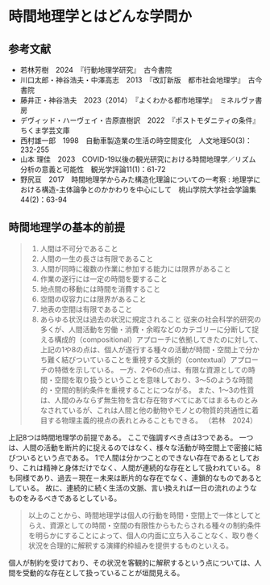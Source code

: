 # 時間地理学とはどんな学問か

## 参考文献

- 若林芳樹　2024　『行動地理学研究』　古今書院
- 川口太郎・神谷浩夫・中澤高志　2013　『改訂新版　都市社会地理学』　古今書院
- 藤井正・神谷浩夫　2023（2014）　『よくわかる都市地理学』　ミネルヴァ書房
- デヴィッド・ハーヴェイ・𠮷原直樹訳　2022　『ポストモダニティの条件』　ちくま学芸文庫
- 西村雄一郎　1998　自動車製造業の生活の時空間変化　人文地理50(3)：232-255
- 山本 理佳　2023　COVID-19以後の観光研究における時間地理学／リズム分析の意義と可能性　観光学評論11(1)：61-72
- 野尻亘　2017　時間地理学からみた構造化理論についての一考察 : 地理学における構造-主体論争とのかかわりを中心にして　桃山学院大学社会学論集44(2)：63-94

## 時間地理学の基本的前提

> 1. 人間は不可分であること
> 2. 人間の一生の長さは有限であること
> 3. 人間が同時に複数の作業に参加する能力には限界があること
> 4. 作業の遂行には一定の時間を要すること
> 5. 地点間の移動には時間を消費すること
> 6. 空間の収容力には限界があること
> 7. 地表の空間は有限であること
> 8. あらゆる状況は過去の状況に規定されること
>    従来の社会科学的研究の多くが、人間活動を労働・消費・余暇などのカテゴリーに分断して捉える構成的（compositional）アプローチに依拠してきたのに対して、上記の1や8の点は、個人が遂行する種々の活動が時間・空間上で分かち難く結びついていることを重視する文脈的（contextual）アプローチの特徴を示している。
>    一方、2や6の点は、有限な資源としての時間・空間を取り扱うということを意味しており、3～5のような時間的・空間的制約条件を重視することにつながる。
>    また、1～3の性質は、人間のみならず無生物を含む存在物すべてにあてはまるものとみなされているが、これは人間と他の動物やモノとの物質的共通性に着目する物理主義的視点の表れとみることもできる。
>    （若林　2024）

上記8つは時間地理学の前提である。
ここで強調すべき点は3つである。
一つは、人間の活動を断片的に捉えるのではなく、様々な活動が時空間上で密接に結びついるという点である。
1で人間は分かつことのできない存在であるとしており、これは精神と身体だけでなく、人間が連続的な存在として扱われている。
8も同様であり、過去－現在－未来は断片的な存在でなく、連鎖的なものであるとしている。
故に、連続的に続く生活の文脈、言い換えれば一日の流れのようなものをみるべきであるとしている。

> 以上のことから、時間地理学は個人の行動を時間・空間上で一体としてとらえ、資源としての時間・空間の有限性からもたらされる種々の制約条件を明らかにすることによって、個人の内面に立ち入ることなく、取り巻く状況を合理的に解釈する演繹的枠組みを提供するものといえる。

個人が制約を受けており、その状況を客観的に解釈するという点については、人間を受動的な存在として扱っていることが垣間見える。
